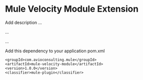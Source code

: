 # Mule Velocity Module Extension

Add description ...


...


...


Add this dependency to your application pom.xml

```
<groupId>com.avioconsulting.mule</groupId>
<artifactId>mule-velocity-module</artifactId>
<version>1.0.0</version>
<classifier>mule-plugin</classifier>
```
